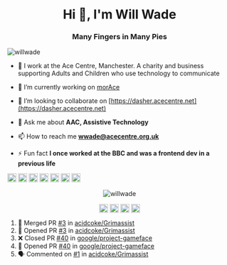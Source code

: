 <h1 align="center">Hi 👋, I'm Will Wade</h1>
<h3 align="center">Many Fingers in Many Pies</h3>
<p align="left"> <img src="https://komarev.com/ghpvc/?username=willwade" alt="willwade" /> </p>

- 🏢 I work at the Ace Centre, Manchester. A charity and business supporting Adults and Children who use technology to communicate

- 🔭 I’m currently working on [morAce](http://github.com/acecentre/morace)

- 👯 I’m looking to collaborate on [https://dasher.acecentre.net](https://dasher.acecentre.net)

- 💬 Ask me about **AAC, Assistive Technology**

- 📫 How to reach me **wwade@acecentre.org.uk**

- ⚡ Fun fact **I once worked at the BBC and was a frontend dev in a previous life**

<p align="left"><img src="https://konpa.github.io/devicon/devicon.git/icons/vuejs/vuejs-original-wordmark.svg" alt="vuejs" width="20" height="20"/> <img src="https://konpa.github.io/devicon/devicon.git/icons/angularjs/angularjs-original.svg" alt="angularjs" width="20" height="20"/> <img src="https://konpa.github.io/devicon/devicon.git/icons/bootstrap/bootstrap-plain.svg" alt="bootstrap" width="20" height="20"/> <img src="https://konpa.github.io/devicon/devicon.git/icons/sass/sass-original.svg" alt="sass" width="20" height="20"/> <img src="https://konpa.github.io/devicon/devicon.git/icons/python/python-original-wordmark.svg" alt="python" width="20" height="20"/> <img src="https://konpa.github.io/devicon/devicon.git/icons/swift/swift-original-wordmark.svg" alt="swift" width="20" height="20"/> <img src="https://konpa.github.io/devicon/devicon.git/icons/nginx/nginx-original.svg" alt="nginx" width="20" height="20"/></p><p align="center"> <img src="https://github-readme-stats.vercel.app/api?username=willwade&show_icons=true" alt="willwade" /> </p>

<p align="center"> 
<a href="https://twitter.com/willwade" target="blank"><img align="center" src="https://cdn.jsdelivr.net/npm/simple-icons@3.0.1/icons/twitter.svg" alt="willwade" height="20" width="20" /></a>
<a href="https://linkedin.com/in/willwade" target="blank"><img align="center" src="https://cdn.jsdelivr.net/npm/simple-icons@3.0.1/icons/linkedin.svg" alt="willwade" height="20" width="20" /></a>
<a href="https://fb.com/will.wade1" target="blank"><img align="center" src="https://cdn.jsdelivr.net/npm/simple-icons@3.0.1/icons/facebook.svg" alt="will.wade1" height="20" width="20" /></a>
<a href="https://instagram.com/willwade" target="blank"><img align="center" src="https://cdn.jsdelivr.net/npm/simple-icons@3.0.1/icons/instagram.svg" alt="willwade" height="20" width="20" /></a>
</p>

<!--START_SECTION:activity-->
1. 🎉 Merged PR [#3](https://github.com/acidcoke/Grimassist/pull/3) in [acidcoke/Grimassist](https://github.com/acidcoke/Grimassist)
2. 💪 Opened PR [#3](https://github.com/acidcoke/Grimassist/pull/3) in [acidcoke/Grimassist](https://github.com/acidcoke/Grimassist)
3. ❌ Closed PR [#40](https://github.com/google/project-gameface/pull/40) in [google/project-gameface](https://github.com/google/project-gameface)
4. 💪 Opened PR [#40](https://github.com/google/project-gameface/pull/40) in [google/project-gameface](https://github.com/google/project-gameface)
5. 🗣 Commented on [#1](https://github.com/acidcoke/Grimassist/pull/1#issuecomment-1807780541) in [acidcoke/Grimassist](https://github.com/acidcoke/Grimassist)
<!--END_SECTION:activity-->
